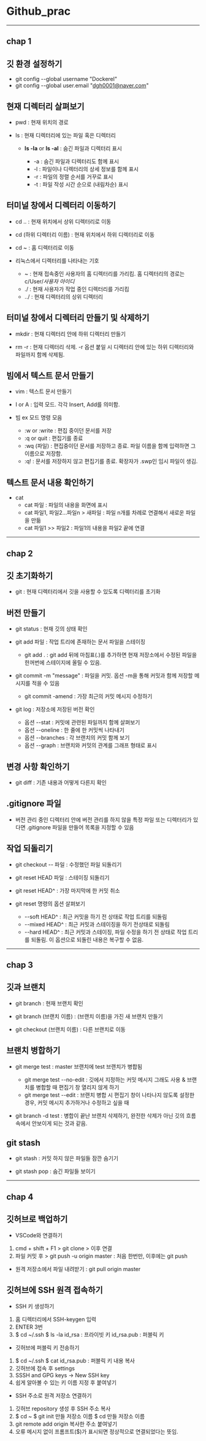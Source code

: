 # Github_prac
- - -
## chap 1



## **깃 환경 설정하기**

* git config --global username "Dockerel"
* git config --global user.email "dgh0001@naver.com"



## **현재 디렉터리 살펴보기**

* pwd : 현재 위치의 경로

* ls : 현재 디렉터리에 있는 파일 혹은 디렉터리
   - **ls -la** or **ls -al** : 숨긴 파일과 디렉터리 표시
   
      * -a : 숨긴 파일과 디렉터리도 함께 표시
      * -l : 파일이나 디렉터리의 상세 정보를 함께 표시
      * -r : 파일의 정렬 순서를 거꾸로 표시
      * -t : 파일 작성 시간 순으로 (내림차순) 표시
      


## **터미널 창에서 디렉터리 이동하기**

* cd .. : 현재 위치에서 상위 디렉터리로 이동

* cd (하위 디렉터리 이름) : 현재 위치에서 하위 디렉터리로 이동

* cd ~ : 홈 디렉터리로 이동

* 리눅스에서 디렉터리를 나타내는 기호
   - ~ : 현재 접속중인 사용자의 홈 디렉터리를 가리킴. 홈 디렉터리의 경로는 c/User/*사용자 아이디*
   - ./ : 현재 사용자가 작업 중인 디렉터리를 가리킴
   - ../ : 현재 디렉터리의 상위 디렉터리



## **터미널 창에서 디렉터리 만들기 및 삭제하기**

* mkdir : 현재 디렉터리 안에 하위 디렉터리 만들기

* rm -r : 현재 디렉터리 삭제. -r 옵션 붙일 시 디렉터리 안에 있는 하위 디렉터리와 파일까지 함께 삭제됨.



## **빔에서 텍스트 문서 만들기**

* vim : 텍스트 문서 만들기

* I or A : 입력 모드. 각각 Insert, Add를 의미함.

* 빔 ex 모드 명령 모음
   - :w or :write : 편집 중이던 문서를 저장
   - :q or quit : 편집기를 종료
   - :wq (파일) : 편집중이던 문서를 저장하고 종료. 파일 이름을 함께 입력하면 그 이름으로 저장함.
   - :q! : 문서를 저장하지 않고 편집기를 종료. 확장자가 .swp인 임시 파일이 생김.



## **텍스트 문서 내용 확인하기**

* cat
   - cat 파일 : 파일의 내용을 화면에 표시
   - cat 파일1, 파일2...파일n > 새파일 : 파일 n개를 차례로 연결해서 새로운 파일을 만듦
   - cat 파일1 >> 파일2 : 파일1의 내용을 파일2 끝에 연결



- - -
## chap 2



## **깃 초기화하기**

* git 
: 현재 디렉터리에서 깃을 사용할 수 있도록 디렉터리를 초기화



## **버전 만들기**

* git status : 현재 깃의 상태 확인

* git add 파일 : 작업 트리에 존재하는 문서 파일을 스테이징
   - git add . : git add 뒤에 마침표(.)를 추가하면 현재 저장소에서 수정된 파일을 한꺼번에 스테이지에 올릴 수 있음.

* git commit -m "message" : 파일을 커밋. 옵션 -m을 통해 커밋과 함께 저장할 메시지를 적을 수 있음
   - git commit -amend : 가장 최근의 커밋 메시지 수정하기

* git log : 저장소에 저장된 버전 확인
   - 옵션 --stat : 커밋에 관련된 파일까지 함께 살펴보기
   - 옵션 --oneline : 한 줄에 한 커밋씩 나타내기
   - 옵션 --branches : 각 브랜치의 커밋 함께 보기
   - 옵션 --graph : 브랜치와 커밋의 관계를 그래프 형태로 표시



## **변경 사항 확인하기**

* git diff : 기존 내용과 어떻게 다른지 확인



## **.gitignore 파일**

* 버전 관리 중인 디렉터리 안에 버전 관리를 하지 않을 특정 파일 또는 디렉터리가 있다면 .gitignore 파일을 만들어 목록을 지정할 수 있음



## **작업 되돌리기**

* git checkout -- 파일 : 수정했던 파일 되돌리기

* git reset HEAD 파일 : 스테이징 되돌리기

* git reset HEAD^ : 가장 마지막에 한 커밋 취소

* git reset 명령의 옵션 살펴보기
   - --soft HEAD^ : 최근 커밋을 하기 전 상태로 작업 트리를 되돌림
   - --mixed HEAD^ : 최근 커밋과 스테이징을 하기 전상태로 되돌림
   - --hard HEAD^ : 최근 커밋과 스테이징, 파일 수정을 하기 전 상태로 작업 트리를 되돌림. 이 옵션으로 되돌린 내용은 복구할 수 없음.
   
   
   
- - -
## chap 3



## **깃과 브랜치**

* git branch : 현재 브랜치 확인

* git branch (브랜치 이름) : (브랜치 이름)을 가진 새 브랜치 만들기

* git checkout (브랜치 이름) : 다른 브랜치로 이동



## **브랜치 병합하기**

* git merge test : master 브랜치에 test 브랜치가 병합됨
   - git merge test --no-edit : 깃에서 지정하는 커밋 메시지 그래도 사용 & 브랜치를 병합할 때 편집기 창 열리지 않게 하기
   - git merge test --edit : 브랜치 병합 시 편집기 창이 나타나지 않도록 설정한 경우, 커밋 메시지 추가하거나 수정하고 싶을 때
   
* git branch -d test : 병합이 끝난 브랜치 삭제하기, 완전한 삭제가 아닌 깃의 흐름속에서 안보이게 되는 것과 같음.



## **git stash**

* git stash : 커밋 하지 않은 파일들 잠깐 숨기기

* git stash pop : 숨긴 파일들 보이기



- - -
## chap 4



## **깃허브로 백업하기**

* VSCode와 연결하기
1. cmd + shift + F1 > git clone > 이후 연결
2. 파일 커밋 후 > git push -u origin master : 처음 한번만, 이후에는 git push

* 원격 저장소에서 파일 내려받기 : git pull origin master



## **깃허브에 SSH 원격 접속하기**

* SSH 키 생성하기
1. 홈 디렉터리에서 SSH-keygen 입력
2. ENTER 3번
3. $ cd ~/.ssh
   $ ls -la
   id_rsa : 프라이빗 키
   id_rsa.pub : 퍼블릭 키



* 깃허브에 퍼블릭 키 전송하기
1. $ cd ~/.ssh
   $ cat id_rsa.pub
   : 퍼블릭 키 내용 복사
2. 깃허브에 접속 후 settings
3. SSSH and GPG keys -> New SSH key
4. 쉽게 알아볼 수 있는 키 이름 지정 후 붙여넣기



* SSH 주소로 원격 저장소 연결하기
1. 깃허브 repository 생성 후 SSH 주소 복사
2. $ cd ~
   $ git init 만들 저장소 이름
   $ cd 만들 저장소 이름
3. git remote add origin 복사한 주소 붙여넣기
4. 오류 메시지 없이 프롬프트($)가 표시되면 정상적으로 연결되었다는 뜻임.
